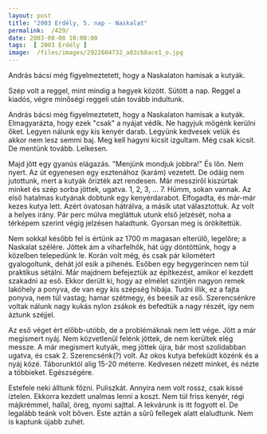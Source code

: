 ```yaml
---
layout: post
title: "2003 Erdély, 5. nap - Naskalat"
permalink:  /429/ 
date: 2003-08-08 10:00:00
tags:  [ 2003 Erdély ] 
image:  /files/images/2922604732_a83cb8ace1_o.jpg 
---
```

András bácsi még figyelmeztetett, hogy a Naskalaton hamisak a kutyák.

Szép volt a reggel, mint mindig a hegyek között. Sütött a nap. Reggel a kiadós, végre minőségi reggeli után tovább indultunk.



<!--break-->

András bácsi még figyelmeztetett, hogy a Naskalaton hamisak a kutyák. Elmagyarázta, hogy ezek "csak" a nyájat védik. Ne hagyjuk mögénk kerülni őket. Legyen nálunk egy kis kenyér darab. Legyünk kedvesek velük és akkor nem lesz semmi baj. Meg kell hagyni kicsit izgultam. Még csak kicsit. De mentünk tovább. Lelkesen.

Majd jött egy gyanús elágazás. "Menjünk mondjuk jobbra!" És lőn. Nem nyert. Az út egyenesen egy esztenához (karám) vezetett. De odáig nem jutottunk, mert a kutyák őrizték azt rendesen. Már messziről kiszúrtak minket és szép sorba jöttek, ugatva. 1, 2, 3, ... 7. Hümm, sokan vannak. Az első hatalmas kutyának dobtunk egy kenyérdarabot. Elfogadta, és már-már kezes kutya lett. Azért óvatosan hátrálva, a másik utat választottuk. Az volt a helyes irány. Pár perc múlva megláttuk utunk első jelzését, noha a térképem szerint végig jelzésen haladtunk. Gyorsan meg is örökítettük.

Nem sokkal később fel is értünk az 1700 m magasan elterülő, legelőre; a Naskalat szélére. Jöttek ám a viharfelhők, hát úgy döntöttünk, hogy a közelben telepedünk le. Korán volt még, és csak pár kilométert gyalogoltunk, dehát jól esik a pihenés. Esőben egy hegygerincen nem túl praktikus sétálni. Már majdnem befejeztük az építkezést, amikor el kezdett szakadni az eső. Ekkor derült ki, hogy az elmélet szintjén nagyon remek lakóhely a ponyva, de van egy kis szépség hibája. Tudni illik, ez a fajta ponyva, nem túl vastag; hamar szétmegy, és beesik az eső. Szerencsénkre voltak nálunk nagy kukás nylon zsákok és befedtük a nagy részét, így nem áztunk széjjel.

Az eső véget ért előbb-utóbb, de a problémáknak nem lett vége. Jött a már megismert nyáj. Nem közvetlenül felénk jöttek, de nem kerültek elég messze. A már megismert kutyák, meg jöttek újra, bár most szolidabban ugatva, és csak 2. Szerencsénk(?) volt. Az okos kutya befeküdt közénk és a nyáj közé. Táborunktól alig 15-20 méterre. Kedvesen nézett minket, és nézte a többieket. Egészségére.

Estefele neki álltunk főzni. Puliszkát. Annyira nem volt rossz, csak kissé íztelen. Ekkorra kezdett unalmas lenni a koszt. Nem túl friss kenyér, régi májkrémmel, hallal, öreg, nyomi sajttal. A lekvárunk is itt fogyott el. De legalább teánk volt bőven. Este aztán a sûrû fellegek alatt elaludtunk. Nem is kaptunk újabb zuhét.

